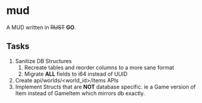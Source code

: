 # mud
A MUD written in ~~RUST~~ **GO**.


## Tasks
1. Sanitize DB Structures
   1. Recreate tables and reorder columns to a more sane format
   2. Migrate **ALL** fields to i64 instead of UUID
2. Create api/worlds/<world_id>/items APIs
3. Implement Structs that are **NOT** database specific.  ie a Game version of Item instead of GameItem which mirrors db exactly.